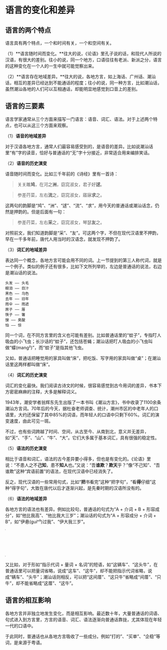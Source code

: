 # 语言的变化和差异

## 语言的两个特点

语言具有两个特点，一个和时间有关，一个和空间有关。

（1）**语言随时间而变化。**往大的说，《论语》里孔子说的话，和现代人所说的汉语，有很大的差别。往小的说，同一个地方，口语往往有老派、新派之分，语言的这种变化在一个人的一生中就可能觉察出来。

（2）**语言存在地域差异。**往大的说，各地方言，如上海话、广州话、潮汕话，相互的差异已经达到不能通话的程度；往小的说，同一种方言，比如潮汕话，虽然潮汕各地的人们可以互相通话，却能明显地感觉到口音上的差别。

## 语言的三要素

语言学家通常从三个方面来描写一门语言：语音、词汇、语法。对于上述两个特点，也可以从这三个方面来观察。

（1）**语音的地域差异**

对于汉语各地方言，通常人们最容易感受到的，是语音的差异。比如说潮汕话里“有”字的读音，恰好与普通话的“无”字十分接近，非常适合用来编排笑话。

（2）**语音的历史演变**

语音随时间而变化。比如三千年前的《诗经》里有一首诗：

> 关关雎**鸠**，在河之**洲**，窈窕淑女，君子好**逑**。

> 参差荇菜，左右**流**之，窈窕淑女，寤寐**求**之。

这两句的韵脚是“鸠”、“洲”、“逑”、“流”、“求”，用今天的普通话或潮汕话念，仍然是押韵的。但是后面有一句：

> 参差荇菜，左右**采**之，窈窕淑女，琴瑟**友**之。

对照前文，我们知道韵脚是“采”、“友”。可这两个字，不但在现代汉语里不押韵，早在一千多年前，唐代人用当时的汉语念，就发现不押韵了。

（3）**词汇的地域差异**

表达同一个概念，各地方言可能会用不同的词。上一节提到的第三人称代词，就是一个例子。类似的例子还有很多，比如下文所列举的，左边是普通话的说法，右边是潮汕话的说法。

```
头发 —— 头毛
眼泪 —— 目汁
黑色 —— 乌色
去年 —— 旧年
雨伞 —— 雨遮
房子 —— 厝
筷子 —— 箸
馊 —— 臭酸
怕 —— 惊
```

同一个词，在不同方言里的含义也可能有差别。比如普通话里的“蚊子”，专指叮人吸血的小飞虫；长沙话的“蚊子”，还包括苍蝇；潮汕话把叮人吸血的小飞虫叫做“蠓(mang²)”，而“蚊子”是指其他飞虫。

又如，普通话把睡觉用的家具叫做“床”，把吃饭、写字用的家具叫做“桌”；在潮汕话里这两样都叫做“床”。

（4）**词汇的历史演变**

词汇的变化最快。我们阅读古诗文的时候，很容易感觉到古今用词的差异，书本下方密密麻麻的注释，大多是解释词义。

1943年，潮安学者翁辉东先生出版了一本书叫《潮汕方言》，书中收录了1100余条潮汕方言词。70年后的今天，据杜奋老师调查、统计，潮州市区的中老年人的口语里，大约还保留了其中85%的词语，而年轻人的口语中只剩下60%。词汇的演变速度，由此可见一斑。

不过，也有些词跨越了时间、空间，从古至今、从南到北，意义并无差异，如“天”、“手”、“山”、“牛”、“大”。它们大多属于基本词汇，具有很强的稳定性。

（5）**语法的历史演变**

相比于语音和词汇，语法的古今差异要小得多，但也是有变化的。《论语》里说：“不患人之不**己知**，患不**知人**也。”又说：“吾**谁欺**？**欺天**乎？”像“不己知”、“吾谁欺”这种“宾语前置”的语法，在现代汉语中已经消失了。

反之，现代汉语的一些常用句式，比如“**把**书看完”这种“把字句”，“看**得**仔细”这种“得字句”，大致在唐代以后才逐渐兴起，是先秦时期的汉语所没有的。

（6）**语法的地域差异**

各地方言的语法也有差异。例如比较句，普通话的句式为“A + 介词 + B + 形容成分”，如“他比我高”、“他比我大三岁”；潮汕话的句式为“A + 形容成分 + 介词 + B”，如“伊悬(guiⁿ⁵)过我”、“伊大我三岁”。

<table style="width:1px; white-space:nowrap; text-align:left;">
  <tr>
    <td>普通话</td>
    <td>潮汕话</td>
  </tr>
  <tr>
    <td>他比我高。<br>他比我大三岁。</td>
    <td>伊悬过我。<br>伊大我三岁。</td>
  </tr>
</table>

又比如，对于形如“指示代词 + 量词 + 名词”的短语，如“这辆车”、“这头牛”，在普通话里可以把量词省略，说成“这车”、“这牛”，却不能把指示代词省略，说成“辆车”、“头牛”；潮汕话则相反，可以把“这间厝”、“这只牛”省略成“间厝”、“只牛”，却不能省略成“这厝”、“这牛”。

## 语言的相互影响

各地方言并非独立地发生变化，而是相互影响。最近数十年，大量普通话的词语、句式进入到方言里，方言的语音、词汇、语法逐渐向普通话靠拢，尤其体现在年轻一代的口语中。

于此同时，普通话也从各地方言吸收了一些成分。例如“打的”、“买单”、“企稳”等词，是来源于粤语。
